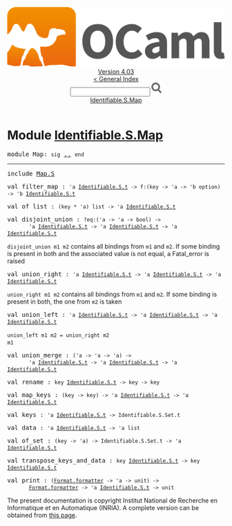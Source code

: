 <!-- ((! set title API !)) ((! set documentation !)) ((! set api !)) ((! set nobreadcrumb !)) -->
<div class="api"><header><nav class="toc brand"><a class="brand" href="https://ocaml.org/"><img src="colour-logo-gray.svg" class="svg" alt="OCaml"></a></nav><nav class="toc"><div class="toc_version"><a href="/docs" id="version-select">Version 4.03</a></div><a href="index.html">&lt; General Index</a><div class="api_search"><input type="text" name="apisearch" id="api_search" oninput="mySearch(false);" onkeypress="this.oninput();" onclick="this.oninput();" onpaste="this.oninput();">
<img src="search_icon.svg" alt="Search" class="svg" onclick="mySearch(false)"></div>
<div id="search_results"></div><div class="toc_title"><a href="#top">Identifiable.S.Map</a></div><ul></ul></nav></header>

<h1>Module <a href="type_Identifiable.S.Map.html">Identifiable.S.Map</a></h1>

<pre><span class="keyword">module</span> Map: <code class="code"><span class="keyword">sig</span></code> <a href="Identifiable.S.Map.html">..</a> <code class="code"><span class="keyword">end</span></code></pre><hr width="100%">

<pre><span class="keyword">include</span> <a href="Map.S.html">Map.S</a></pre>

<pre><span id="VALfilter_map"><span class="keyword">val</span> filter_map</span> : <code class="type">'a <a href="Identifiable.S.html#TYPEt">Identifiable.S.t</a> -&gt; f:(key -&gt; 'a -&gt; 'b option) -&gt; 'b <a href="Identifiable.S.html#TYPEt">Identifiable.S.t</a></code></pre>
<pre><span id="VALof_list"><span class="keyword">val</span> of_list</span> : <code class="type">(key * 'a) list -&gt; 'a <a href="Identifiable.S.html#TYPEt">Identifiable.S.t</a></code></pre>
<pre><span id="VALdisjoint_union"><span class="keyword">val</span> disjoint_union</span> : <code class="type">?eq:('a -&gt; 'a -&gt; bool) -&gt;<br>       'a <a href="Identifiable.S.html#TYPEt">Identifiable.S.t</a> -&gt; 'a <a href="Identifiable.S.html#TYPEt">Identifiable.S.t</a> -&gt; 'a <a href="Identifiable.S.html#TYPEt">Identifiable.S.t</a></code></pre><div class="info ">
<code class="code">disjoint_union m1 m2</code> contains all bindings from <code class="code">m1</code> and
        <code class="code">m2</code>. If some binding is present in both and the associated
        value is not equal, a Fatal_error is raised<br>
</div>

<pre><span id="VALunion_right"><span class="keyword">val</span> union_right</span> : <code class="type">'a <a href="Identifiable.S.html#TYPEt">Identifiable.S.t</a> -&gt; 'a <a href="Identifiable.S.html#TYPEt">Identifiable.S.t</a> -&gt; 'a <a href="Identifiable.S.html#TYPEt">Identifiable.S.t</a></code></pre><div class="info ">
<code class="code">union_right m1 m2</code> contains all bindings from <code class="code">m1</code> and <code class="code">m2</code>. If
        some binding is present in both, the one from <code class="code">m2</code> is taken<br>
</div>

<pre><span id="VALunion_left"><span class="keyword">val</span> union_left</span> : <code class="type">'a <a href="Identifiable.S.html#TYPEt">Identifiable.S.t</a> -&gt; 'a <a href="Identifiable.S.html#TYPEt">Identifiable.S.t</a> -&gt; 'a <a href="Identifiable.S.html#TYPEt">Identifiable.S.t</a></code></pre><div class="info ">
<code class="code">union_left m1 m2 = union_right m2 m1</code><br>
</div>

<pre><span id="VALunion_merge"><span class="keyword">val</span> union_merge</span> : <code class="type">('a -&gt; 'a -&gt; 'a) -&gt;<br>       'a <a href="Identifiable.S.html#TYPEt">Identifiable.S.t</a> -&gt; 'a <a href="Identifiable.S.html#TYPEt">Identifiable.S.t</a> -&gt; 'a <a href="Identifiable.S.html#TYPEt">Identifiable.S.t</a></code></pre>
<pre><span id="VALrename"><span class="keyword">val</span> rename</span> : <code class="type">key <a href="Identifiable.S.html#TYPEt">Identifiable.S.t</a> -&gt; key -&gt; key</code></pre>
<pre><span id="VALmap_keys"><span class="keyword">val</span> map_keys</span> : <code class="type">(key -&gt; key) -&gt; 'a <a href="Identifiable.S.html#TYPEt">Identifiable.S.t</a> -&gt; 'a <a href="Identifiable.S.html#TYPEt">Identifiable.S.t</a></code></pre>
<pre><span id="VALkeys"><span class="keyword">val</span> keys</span> : <code class="type">'a <a href="Identifiable.S.html#TYPEt">Identifiable.S.t</a> -&gt; Identifiable.S.Set.t</code></pre>
<pre><span id="VALdata"><span class="keyword">val</span> data</span> : <code class="type">'a <a href="Identifiable.S.html#TYPEt">Identifiable.S.t</a> -&gt; 'a list</code></pre>
<pre><span id="VALof_set"><span class="keyword">val</span> of_set</span> : <code class="type">(key -&gt; 'a) -&gt; Identifiable.S.Set.t -&gt; 'a <a href="Identifiable.S.html#TYPEt">Identifiable.S.t</a></code></pre>
<pre><span id="VALtranspose_keys_and_data"><span class="keyword">val</span> transpose_keys_and_data</span> : <code class="type">key <a href="Identifiable.S.html#TYPEt">Identifiable.S.t</a> -&gt; key <a href="Identifiable.S.html#TYPEt">Identifiable.S.t</a></code></pre>
<pre><span id="VALprint"><span class="keyword">val</span> print</span> : <code class="type">(<a href="Format.html#TYPEformatter">Format.formatter</a> -&gt; 'a -&gt; unit) -&gt;<br>       <a href="Format.html#TYPEformatter">Format.formatter</a> -&gt; 'a <a href="Identifiable.S.html#TYPEt">Identifiable.S.t</a> -&gt; unit</code></pre><div class="copyright">The present documentation is copyright Institut National de Recherche en Informatique et en Automatique (INRIA). A complete version can be obtained from <a href="http://caml.inria.fr/pub/docs/manual-ocaml/">this page</a>.</div></div>